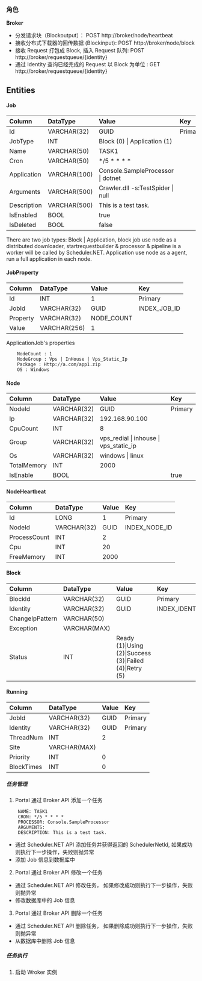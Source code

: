 ### 角色

**Broker**

+ 分发请求块（Blockoutput）： POST http://broker/node/heartbeat
+ 接收分布式下载器的回传数据 (Blockinput): POST http://broker/node/block
+ 接收 Request 打包成 Block, 插入 Request 队列: POST http://broker/requestqueue/{identity}
+ 通过 Identity 查询已经完成的 Request 以 Block 为单位 : GET http://broker/requestqueue/{identity}

Entities
----------------------------

#### Job

| Column | DataType | Value| Key |
|:---|:---|:---|:---|
|Id| VARCHAR(32)| GUID | Primary |
| JobType | INT | Block (0) \| Application (1) |  |
| Name | VARCHAR(50) | TASK1 |  |
| Cron | VARCHAR(50) | */5 * * * * |  |
| Application | VARCHAR(100) | Console.SampleProcessor \| dotnet |  |
| Arguments | VARCHAR(500) | Crawler.dll -s:TestSpider \| null |  |
| Description | VARCHAR(500) | This is a test task. |  |
| IsEnabled | BOOL | true |  |
| IsDeleted | BOOL | false |  |

There are two job types: Block | Application, block job use node as a distributed downloader, startrequestbuilder & processor & pipeline is a worker will be called by Scheduler.NET. Application use node as a agent, run a full application in each node.

#### JobProperty

| Column | DataType | Value| Key |
|:---|:---|:---|:---|
|Id| INT | 1 | Primary |
|JobId| VARCHAR(32)| GUID | INDEX_JOB_ID |
| Property | VARCHAR(32) | NODE_COUNT |  |
| Value | VARCHAR(256)  | 1 |  |


ApplicationJob's properties

		NodeCount : 1
		NodeGroup : Vps | InHouse | Vps_Static_Ip
		Package : Http://a.com/app1.zip
		OS : Windows


#### Node

| Column | DataType | Value| Key |
|:---|:---|:---|:---|
|NodeId| VARCHAR(32)| GUID | Primary |
|Ip| VARCHAR(32)| 192.168.90.100 |  |
| CpuCount | INT | 8 |  |
| Group | VARCHAR(32)  | vps_redial \| inhouse \| vps_static_ip |  |
| Os  | VARCHAR(32) | windows \| linux | |
| TotalMemory | INT | 2000 | 
| IsEnable | BOOL |  | true

#### NodeHeartbeat

| Column | DataType | Value| Key |
|:---|:---|:---|:---|
|Id| LONG | 1 | Primary |
|NodeId| VARCHAR(32)| GUID | INDEX_NODE_ID |
| ProcessCount | INT | 2| |
|Cpu|INT|20||
|FreeMemory|INT| 2000||

#### Block

| Column | DataType | Value| Key |
|:---|:---|:---|:---|
|BlockId| VARCHAR(32)| GUID | Primary |
|Identity| VARCHAR(32)| GUID | INDEX_IDENTITY |
|ChangeIpPattern|VARCHAR(50)||
|Exception|VARCHAR(MAX)||
|Status|INT| Ready (1)\|Using (2)\|Success (3)\|Failed (4)\|Retry (5)||

#### Running

| Column | DataType | Value|	 Key |
|:---|:---|:---|:---|
|JobId|VARCHAR(32)| GUID | Primary |
|Identity| VARCHAR(32)| GUID | Primary |
|ThreadNum| INT | 2 |  |
|Site| VARCHAR(MAX)|  |  |
|Priority| INT| 0 |  |
|BlockTimes| INT| 0 |  |

##### 任务管理

1. Portal 通过 Broker API 添加一个任务
		
		NAME: TASK1
		CRON: */5 * * * *
		PROCESSOR: Console.SampleProcessor
		ARGUMENTS:
		DESCRIPTION: This is a test task.

+ 通过 Scheduler.NET API 添加任务并获得返回的 SchedulerNetId, 如果成功则执行下一步操作，失败则抛异常
+ 添加 Job 信息到数据库中

2. Portal 通过 Broker API 修改一个任务

+ 通过 Scheduler.NET API 修改任务， 如果修改成功则执行下一步操作，失败则抛异常
+ 修改数据库中的 Job 信息

3. Portal 通过 Broker API 删除一个任务

+ 通过 Scheduler.NET API 删除任务， 如果删除成功则执行下一步操作，失败则抛异常
+ 从数据库中删除 Job 信息

##### 任务执行

1. 启动 Wroker 实例






